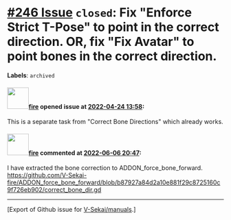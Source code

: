 # [\#246 Issue](https://github.com/V-Sekai/manuals/issues/246) `closed`: Fix "Enforce Strict T-Pose" to point in the correct direction. OR, fix "Fix Avatar" to point bones in the correct direction.
**Labels**: `archived`


#### <img src="https://avatars.githubusercontent.com/u/32321?u=c2e06a3d2b49a467aa907e54aa259516440267cc&v=4" width="50">[fire](https://github.com/fire) opened issue at [2022-04-24 13:58](https://github.com/V-Sekai/manuals/issues/246):

This is a separate task from "Correct Bone Directions" which already works.

#### <img src="https://avatars.githubusercontent.com/u/32321?u=c2e06a3d2b49a467aa907e54aa259516440267cc&v=4" width="50">[fire](https://github.com/fire) commented at [2022-06-06 20:47](https://github.com/V-Sekai/manuals/issues/246#issuecomment-1147909673):

I have extracted the bone correction to ADDON_force_bone_forward. https://github.com/V-Sekai-fire/ADDON_force_bone_forward/blob/b87927a84d2a10e881f29c8725160c9f726eb902/correct_bone_dir.gd


-------------------------------------------------------------------------------



[Export of Github issue for [V-Sekai/manuals](https://github.com/V-Sekai/manuals).]
